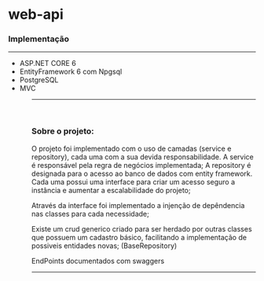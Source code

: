 # web-api

<h3> Implementação </h3>
<hr/>
  <ul>
  <li>ASP.NET CORE 6</li>
  <li>EntityFramework 6 com Npgsql</li>
  <li>PostgreSQL</li>
  <li>MVC</li>
<ul/>
<hr/><br/>
    
<h3> Sobre o projeto: </h3>
    <p> O projeto foi implementado com o uso de camadas (service e repository), cada uma com a sua devida responsabilidade. A service é responsável pela regra de negócios implementada; A repository é designada para o acesso ao banco de dados com entity framework. Cada uma possui uma interface para criar um acesso seguro a instância e aumentar a escalabilidade do projeto;</p>
    <p> Através da interface foi implementado a injenção de depêndencia nas classes para cada necessidade;</p>
    <p> Existe um crud generico criado para ser herdado por outras classes que possuem um cadastro básico, facilitando a implementação de possiveis entidades novas; (BaseRepository)</p>
    <p> EndPoints documentados com swaggers</p>
  <hr/>

